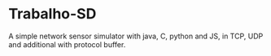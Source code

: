 # Trabalho-SD
A simple network sensor simulator with java, C, python and JS, in TCP, UDP and additional with protocol buffer.
